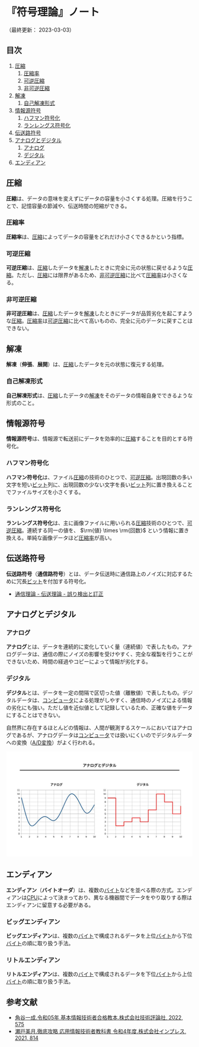 # 『符号理論』ノート

（最終更新： 2023-03-03）


## 目次

1. [圧縮](#圧縮)
	1. [圧縮率](#圧縮率)
	1. [可逆圧縮](#可逆圧縮)
	1. [非可逆圧縮](#非可逆圧縮)
1. [解凍](#解凍)
	1. [自己解凍形式](#自己解凍形式)
1. [情報源符号](#情報源符号)
	1. [ハフマン符号化](#ハフマン符号化)
	1. [ランレングス符号化](#ランレングス符号化)
1. [伝送路符号](#伝送路符号)
1. [アナログとデジタル](#アナログとデジタル)
	1. [アナログ](#アナログ)
	1. [デジタル](#デジタル)
1. [エンディアン](#エンディアン)


## 圧縮

**圧縮**は、データの意味を変えずにデータの容量を小さくする処理。圧縮を行うことで、記憶容量の節減や、伝送時間の短縮ができる。

### 圧縮率

**圧縮率**は、[圧縮](#圧縮)によってデータの容量をどれだけ小さくできるかという指標。

### 可逆圧縮

**可逆圧縮**は、[圧縮](#圧縮)したデータを[解凍](#解凍)したときに完全に元の状態に戻せるような[圧縮](#圧縮)。ただし、[圧縮](#圧縮)には限界があるため、[非可逆圧縮](#非可逆圧縮)に比べて[圧縮率](#圧縮率)は小さくなる。

### 非可逆圧縮

**非可逆圧縮**は、[圧縮](#圧縮)したデータを[解凍](#解凍)したときにデータが品質劣化を起こすような[圧縮](#圧縮)。[圧縮率](#圧縮率)は[可逆圧縮](#可逆圧縮)に比べて高いものの、完全に元のデータに戻すことはできない。


## 解凍

**解凍**（**伸張**、**展開**）は、[圧縮](#圧縮)したデータを元の状態に復元する処理。

### 自己解凍形式

**自己解凍形式**は、[圧縮](#圧縮)したデータの[解凍](#解凍)をそのデータの情報自身でできるような形式のこと。


## 情報源符号

**情報源符号**は、情報源で転送前にデータを効率的に[圧縮](#圧縮)することを目的とする符号化。

### ハフマン符号化

**ハフマン符号化**は、ファイル[圧縮](#圧縮)の技術のひとつで、[可逆圧縮](#可逆圧縮)。出現回数の多い文字を短い[ビット](../../../_/chapters/computer_and_number.md#ビット)列に、出現回数の少ない文字を長い[ビット](../../../_/chapters/computer_and_number.md#ビット)列に置き換えることでファイルサイズを小さくする。

### ランレングス符号化

**ランレングス符号化**は、主に画像ファイルに用いられる[圧縮](#圧縮)技術のひとつで、[可逆圧縮](#可逆圧縮)。連続する同一の値を、 $\rm{値} \times \rm{回数}$ という情報に置き換える。単純な画像データほど[圧縮率](#圧縮率)が高い。


## 伝送路符号

**伝送路符号**（**通信路符号**）とは、データ伝送時に通信路上のノイズに対応するために冗長[ビット](../../../discrete_mathematics/_/chapters/computer_and_number.md#ビット)を付加する符号化。

- [通信理論 - 伝送理論 - 誤り検出と訂正](../../../communication_theory/_/chapters/transmission_theory.md#誤り検出と訂正)


## アナログとデジタル

### アナログ

**アナログ**とは、データを連続的に変化していく量（連続値）で表したもの。アナログデータは、通信の際にノイズの影響を受けやすく、完全な複製を行うことができないため、時間の経過やコピーによって情報が劣化する。

### デジタル

**デジタル**とは、データを一定の間隔で区切った値（離散値）で表したもの。デジタルデータは、[コンピュータ](../../../../computer/_/chapters/computer.md#コンピュータ)による処理がしやすく、通信時のノイズによる情報の劣化にも強い。ただし値を近似値として記録しているため、正確な値をデータにすることはできない。

自然界に存在するほとんどの情報は、人間が観測するスケールにおいてはアナログであるが、アナログデータは[コンピュータ](../../../../computer/_/chapters/computer.md#コンピュータ)では扱いにくいのでデジタルデータへの変換（[A/D変換](../../../measurement_and_control/_/chapters/signal_processing.md#ad変換)）がよく行われる。

![アナログとデジタル](../assets/images/analog_and_digital.jpg)


## エンディアン

**エンディアン**（**バイトオーダ**）は、複数の[バイト](../../../_/chapters/computer_and_number.md#バイト)などを並べる際の方式。エンディアンは[CPU](../../../../computer/hardware/_/chapters/processor.md#cpu)によって決まっており、異なる機器間でデータをやり取りする際はエンディアンに留意する必要がある。

### ビッグエンディアン

**ビッグエンディアン**は、複数の[バイト](../../../_/chapters/computer_and_number.md#バイト)で構成されるデータを上位[バイト](../../../_/chapters/computer_and_number.md#バイト)から下位[バイト](../../../_/chapters/computer_and_number.md#バイト)の順に取り扱う手法。

### リトルエンディアン

**リトルエンディアン**は、複数の[バイト](../../../_/chapters/computer_and_number.md#バイト)で構成されるデータを下位[バイト](../../../_/chapters/computer_and_number.md#バイト)から上位[バイト](../../../_/chapters/computer_and_number.md#バイト)の順に取り扱う手法。


## 参考文献

- [角谷一成.令和05年 基本情報技術者合格教本.株式会社技術評論社, 2022, 575](https://gihyo.jp/book/2022/978-4-297-13164-7)
- [瀬戸美月.徹底攻略 応用情報技術者教科書 令和4年度.株式会社インプレス, 2021, 814](https://book.impress.co.jp/books/1121101057)
